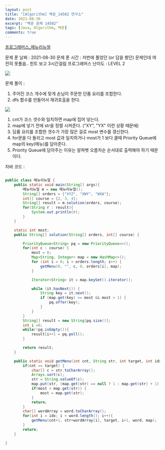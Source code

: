 ```yaml
---
layout: post
title: "[Algorithm] 백준_14502 연구소"
date: 2021-08-30
excerpt: "백준 문제 14502"
tags: [Java, Algorithm, 백준]
comments: true
---
```


[프로그래머스_메뉴리뉴얼](https://programmers.co.kr/learn/courses/30/lessons/72411)

문제 푼 날짜 : 2021-08-30
문제 푼 시간 : 저번에 풀었던 (or 답을 봤던) 문제인데 여전히 못풀음.. 힌트 보고 3시간걸림
프로그래머스 난이도 : LEVEL 2

<img src ="https://eunmik.github.io/bonita.blog/assets/img/2021/0901/img1.png" />

문제 풀이 : 

1. 주어진 코스 개수에 맞게 손님이 주문한 단품 요리를 조합한다. 
2. dfs 함수를 만들어서 재귀호출을 한다. 

<img src ="https://eunmik.github.io/bonita.blog/assets/img/2021/0901/img2.png" />

1. cnt가 코스 갯수와 일치하면 map에 집어 넣는다. 
2. map에 넣기 전에 str을 정렬 시켜준다. ("XY", "YX" 이런 상황 때문에) 
3. 담품 요리를 조합한 갯수가 가장 많은 걸로 most 변수를 갱신한다. 
4. for문을 다 돌리고 most 값과 일치하거나 most가 1 보다 클때 Priority Queue에 map의 key(메뉴)를 담아준다. 
5. Priority Queue에 담아주는 이유는 알파벳 오름차순 순서대로 출력해야 하기 때문이다. 

자바 코드 : 

```java

public class 메뉴리뉴얼 {
    public static void main(String[] args){
        메뉴리뉴얼 m = new 메뉴리뉴얼();
        String[] orders = {"XYZ", "XWY", "WXA"};
        int[] course = {2, 3, 4};
        String[] result = m.solution(orders, course);
        for(String r : result){
            System.out.println(r);
        }
    }

    static int most;
    public String[] solution(String[] orders, int[] course) {

        PriorityQueue<String> pq = new PriorityQueue<>();
        for(int c : course) {
            most = 0;
            Map<String, Integer> map = new HashMap<>();
            for (int i = 0; i < orders.length; i++) {
                getMenu(0, "", c, 0, orders[i], map);
            }

            Iterator<String> it = map.keySet().iterator();

            while (it.hasNext()) {
                String key = it.next();
                if (map.get(key) >= most && most > 1) {
                    pq.offer(key);
                }
            }
        }
        String[] result = new String[pq.size()];
        int i =0;
        while(!pq.isEmpty()){
            result[i++] = pq.poll();
        }

        return result;
    }

    public static void getMenu(int cnt, String str, int target, int idx, String word, Map<String, Integer> map){
        if(cnt == target) {
            char[] c = str.toCharArray();
            Arrays.sort(c);
            str = String.valueOf(c);
            map.put(str, (map.get(str) == null ? 1 : map.get(str) + 1));
            if(most < map.get(str)) {
                most = map.get(str);
            }
            return;
        }
        char[] wordArray = word.toCharArray();
        for(int i = idx; i < word.length(); i++){
            getMenu(cnt+1, str+wordArray[i], target, i+1, word, map);
        }
        return;
    }

}
```